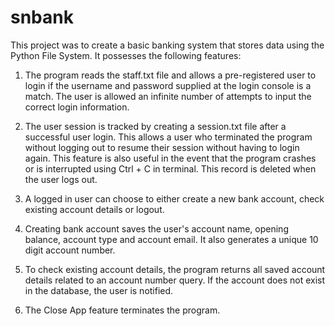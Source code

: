 # snbank

This project was to create a basic banking system that stores data using the Python File System.  It possesses the following features:

1. The program reads the staff.txt file and allows a pre-registered user to login if the username and password supplied at the login console is a match. The user is allowed an infinite number of attempts to input the correct login information.

2. The user session is tracked by creating a session.txt file after a successful user login. This allows a user who terminated the program without logging out to resume their session without having to login again. This feature is also useful in the event that the program crashes or is interrupted using Ctrl + C in terminal. This record is deleted when the user logs out.

3. A logged in user can choose to either create a new bank account, check existing account details or logout.

4. Creating bank account saves the user's account name, opening balance, account type and account email. It also generates a unique 10 digit account number.

5. To check existing account details, the program returns all saved account details related to an account number query. If the account does not exist in the database, the user is notified.

6. The Close App feature terminates the program.

